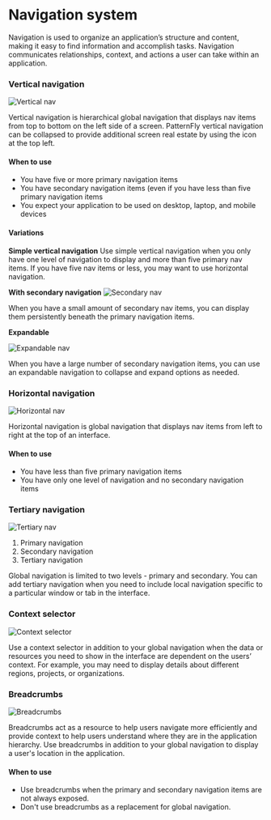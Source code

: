 # Navigation system
Navigation is used to organize an application’s structure and content, making it easy to find information and accomplish tasks. Navigation communicates relationships, context, and actions a user can take within an application.

### Vertical navigation
![Vertical nav](./img/simple-vertical.png)

Vertical navigation is hierarchical global navigation that displays nav items from top to bottom on the left side of a screen. PatternFly vertical navigation can be collapsed to provide additional screen real estate by using the icon at the top left.

#### When to use
* You have five or more primary navigation items
* You have secondary navigation items (even if you have less than five primary navigation items
* You expect your application to be used on desktop, laptop, and mobile devices

#### Variations
**Simple vertical navigation**
Use simple vertical navigation when you only have one level of navigation to display and more than five primary nav items. If you have five nav items or less, you may want to use horizontal navigation.

**With secondary navigation**
![Secondary nav](./img/secondary-vertical.png)

When you have a small amount of secondary nav items, you can display them persistently beneath the primary navigation items.

**Expandable**

![Expandable nav](./img/expandable.png)

When you have a large number of secondary navigation items, you can use an expandable navigation to collapse and expand options as needed.

### Horizontal navigation

![Horizontal nav](./img/simple-horizontal.png)

Horizontal navigation is global navigation that displays nav items from left to right at the top of an interface.

#### When to use
* You have less than five primary navigation items
* You have only one level of navigation and no secondary navigation items

### Tertiary navigation

![Tertiary nav](./img/tertiary.png)

1. Primary navigation
2. Secondary navigation
3. Tertiary navigation

Global navigation is limited to two levels - primary and secondary. You can add tertiary navigation when you need to include local navigation specific to a particular window or tab in the interface.

### Context selector

![Context selector](./img/context-selector.png)

Use a context selector in addition to your global navigation when the data or resources you need to show in the interface are dependent on the users’ context. For example, you may need to display details about different regions, projects, or organizations.

### Breadcrumbs

![Breadcrumbs](./img/breadcrumbs.png)

Breadcrumbs act as a resource to help users navigate more efficiently and provide context to help users understand where they are in the application hierarchy. Use breadcrumbs in addition to your global navigation to display a user's location in the application. 

#### When to use
* Use breadcrumbs when the primary and secondary navigation items are not always exposed.
* Don't use breadcrumbs as a replacement for global navigation.
